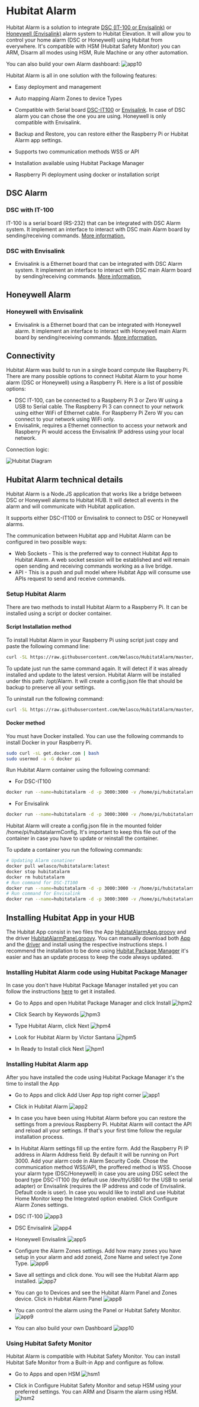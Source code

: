 # Hubitat Alarm

Hubitat Alarm is a solution to integrate [DSC (IT-100 or Envisalink)](https://www.dsc.com/) or [Honeywell (Envisalink)](https://www.honeywellhome.com/) alarm system to Hubitat Elevation. It will allow you to control your home alarm (DSC or Honeywell) using Hubitat from everywhere. It's compatible with HSM (Hubitat Safety Monitor) you can ARM, Disarm all modes using HSM, Rule Machine or any other automation.

You can also build your own Alarm dashboard:
![app10](media/app10.png)

Hubitat Alarm is all in one solution with the following features:

- Easy deployment and management

- Auto mapping Alarm Zones to device Types

- Compatible with Serial board [DSC-IT100](https://www.amazon.com/Tyco-Serial-Integration-Module-Control/dp/B003XACL9C/ref=sr_1_1_sspa?keywords=dsc-it100&qid=1638610345&sr=8-1-spons&psc=1&spLa=ZW5jcnlwdGVkUXVhbGlmaWVyPUEzNzY4U0pUMkpXUUdWJmVuY3J5cHRlZElkPUEwMTk2ODMxMzZFQlE4MkVPV01GOSZlbmNyeXB0ZWRBZElkPUExMDExMTEzVjJCODg2VVNQNFpKJndpZGdldE5hbWU9c3BfYXRmJmFjdGlvbj1jbGlja1JlZGlyZWN0JmRvTm90TG9nQ2xpY2s9dHJ1ZQ==) or [Envisalink](https://www.amazon.com/Envisalink-EVL-4EZR-Interface-Honeywell-Compatible/dp/B016WQTJ4S/ref=sr_1_3?keywords=envisalink+dsc&qid=1638610590&sr=8-3). In case of DSC alarm you can chose the one you are using. Honeywell is only compatible with Envisalink.

- Backup and Restore, you can restore either the Raspberry Pi or Hubitat Alarm app settings.

- Supports two communication methods WSS or API

- Installation available using Hubitat Package Manager

- Raspberry Pi deployment using docker or installation script

## DSC Alarm

### **DSC with IT-100**

IT-100 is a serial board (RS-232) that can be integrated with DSC Alarm system. It implement an interface to interact with DSC main Alarm board by sending/receiving commands. [More information.](./Documentation/DSC-it100.pdf)

### **DSC with Envisalink**

- Envisalink is a Ethernet board that can be integrated with DSC Alarm system. It implement an interface to interact with DSC main Alarm board by sending/receiving commands. [More information.](./Documentation/EnvisaLinkTPI-ADEMCO-1-03.pdf)

## Honeywell Alarm

### **Honeywell with Envisalink**

- Envisalink is a Ethernet board that can be integrated with Honeywell alarm. It implement an interface to interact with Honeywell main Alarm board by sending/receiving commands. [More information.](./Documentation/EnvisaLinkTPI-ADEMCO-1-03.pdf)

## Connectivity

Hubitat Alarm was build to run in a single board compute like Raspberry Pi. There are many possible options to connect Hubitat Alarm to your home alarm (DSC or Honeywell) using a Raspberry Pi. Here is a list of possible options:

- DSC IT-100, can be connected to a Raspberry Pi 3 or Zero W using a USB to Serial cable. The Raspberry Pi 3 can connect to your network using either WiFi of Ethernet cable. For Raspberry Pi Zero W you can connect to your network using WiFi only.
- Envisalink, requires a Ethernet connection to access your network and Raspberry Pi would access the Envisalink IP address using your local network.

Connection logic:

![Hubitat Diagram](./media/HubitatAlarm.png)

## Hubitat Alarm technical details

Hubitat Alarm is a Node.JS application that works like a bridge between DSC or Honeywell alarms to Hubitat HUB. It will detect all events in the alarm and will communicate with Hubitat application.

It supports either DSC-IT100 or Envisalink to connect to DSC or Honeywell alarms.

The communication between Hubitat app and Hubitat Alarm can be configured in two possible ways:

- Web Sockets - This is the preferred way to connect Hubitat App to Hubitat Alarm. A web socket session will be established and will remain open sending and receiving commands working as a live bridge.
- API - This is a push and pull model where Hubitat App will consume use APIs request to send and receive commands.

### Setup Hubitat Alarm

There are two methods to install Hubitat Alarm to a Raspberry Pi. It can be installed using a script or docker container.

#### Script Installation method

To install Hubitat Alarm in your Raspberry Pi using script just copy and paste the following command line:

```bash
curl -SL https://raw.githubusercontent.com/Welasco/HubitatAlarm/master/Alarm/install.sh | sudo -E bash -
```

To update just run the same command again. It will detect if it was already installed and update to the latest version.
Hubitat Alarm will be installed under this path: /opt/Alarm. It will create a config.json file that should be backup to preserve all your settings.

To uninstall run the following command:

```bash
curl -SL https://raw.githubusercontent.com/Welasco/HubitatAlarm/master/Alarm/uninstall.sh | sudo -E bash -
```

#### Docker method

You must have Docker installed. You can use the following commands to install Docker in your Raspberry Pi.

```bash
sudo curl -sL get.docker.com | bash
sudo usermod -a -G docker pi
```

Run Hubitat Alarm container using the following command:

- For DSC-IT100

```bash
docker run --name=hubitatalarm -d -p 3000:3000 -v /home/pi/hubitatalarmConfig:/opt/Alarm/config --device=/dev/ttyUSB0 --restart always welasco/hubitatalarm:latest
```

- For Envisalink

```bash
docker run --name=hubitatalarm -d -p 3000:3000 -v /home/pi/hubitatalarmConfig:/opt/Alarm/config --restart always welasco/hubitatalarm:latest
```

Hubitat Alarm will create a config.json file in the mounted folder /home/pi/hubitatalarmConfig. It's important to keep this file out of the container in case you have to update or reinstall the container.

To update a container you run the following commands:

```bash
# Updating Alarm conatiner
docker pull welasco/hubitatalarm:latest
docker stop hubitatalarm
docker rm hubitatalarm
# Run command for DSC-IT100
docker run --name=hubitatalarm -d -p 3000:3000 -v /home/pi/hubitatalarmConfig:/opt/Alarm/config --device=/dev/ttyUSB0 --restart always welasco/hubitatalarm:latest
# Run command for Envisalink
docker run --name=hubitatalarm -d -p 3000:3000 -v /home/pi/hubitatalarmConfig:/opt/Alarm/config --restart always welasco/hubitatalarm:latest
```

## Installing Hubitat App in your HUB

The Hubitat App consist in two files the App [HubitatAlarmApp.groovy](./Hubitat/HubitatAlarmApp.groovy) and the driver [HubitatAlarmPanel.groovy](./Hubitat/HubitatAlarmPanel.groovy). You can manually download both [App](https://docs.hubitat.com/index.php?title=How_to_Install_Custom_Apps) and the [driver](https://docs.hubitat.com/index.php?title=How_to_Install_Custom_Drivers) and install using the respective instructions steps. I recommend the installation to be done using [Hubitat Package Manager](https://github.com/dcmeglio/hubitat-packagemanager) it's easier and has an update process to keep the code always updated.

### Installing Hubitat Alarm code using Hubitat Package Manager

In case you don't have Hubitat Package Manager installed yet you can follow the instructions [here](https://github.com/dcmeglio/hubitat-packagemanager) to get it installed.

- Go to Apps and open Hubitat Package Manager and click Install
![hpm2](media/hpm2.png)

- Click Search by Keywords
![hpm3](media/hpm3.png)

- Type Hubitat Alarm, click Next
![hpm4](media/hpm4.png)

- Look for Hubitat Alarm by Victor Santana
![hpm5](media/hpm5.png)

- In Ready to Install click Next
![hpm1](media/hpm1.png)

### Installing Hubitat Alarm app

After you have installed the code using Hubitat Package Manager it's the time to install the App

- Go to Apps and click Add User App top right corner
![app1](media/app1.png)

- Click in Hubitat Alarm
![app2](media/app2.png)

- In case you have been using Hubitat Alarm before you can restore the settings from a previous Raspberry Pi. Hubitat Alarm will contact the API and reload all your settings.
If that's your first time follow the regular installation process.

- In Hubitat Alarm settings fill up the entire form. Add the Raspberry Pi IP address in Alarm Address field. By default it will be running on Port 3000. Add your alarm code in Alarm Security Code. Chose the communication method WSS/API, the proffered method is WSS. Choose your alarm type (DSC/Honeywell) in case you are using DSC select the board type DSC-IT100 (by default use /dev/ttyUSB0 for the USB to serial adapter) or Envisalink (requires the IP address and code of Envisalink. Default code is user). In case you would like to install and use Hubitat Home Monitor keep the Integrated option enabled. Click Configure Alarm Zones settings.

- DSC IT-100
![app3](media/app3.png)

- DSC Envisalink
![app4](media/app4.png)

- Honeywell Envisalink
![app5](media/app5.png)

- Configure the Alarm Zones settings. Add how many zones you have setup in your alarm and add zoneid, Zone Name and select tye Zone Type.
![app6](media/app6.png)

- Save all settings and click done. You will see the Hubitat Alarm app installed.
![app7](media/app7.png)

- You can go to Devices and see the Hubitat Alarm Panel and Zones device. Click in Hubitat Alarm Panel
![app8](media/app8.png)

- You can control the alarm using the Panel or Hubitat Safety Monitor.
![app9](media/app9.png)

- You can also build your own Dashboard
![app10](media/app10.png)

### Using Hubitat Safety Monitor

Hubitat Alarm is compatible with Hubitat Safety Monitor. You can install Hubitat Safe Monitor from a Built-in App and configure as follow.

- Go to Apps and open HSM
![hsm1](media/hsm1.png)

- Click in Configure Hubitat Safety Monitor and setup HSM using your preferred settings. You can ARM and Disarm the alarm using HSM.
![hsm2](media/hsm2.png)